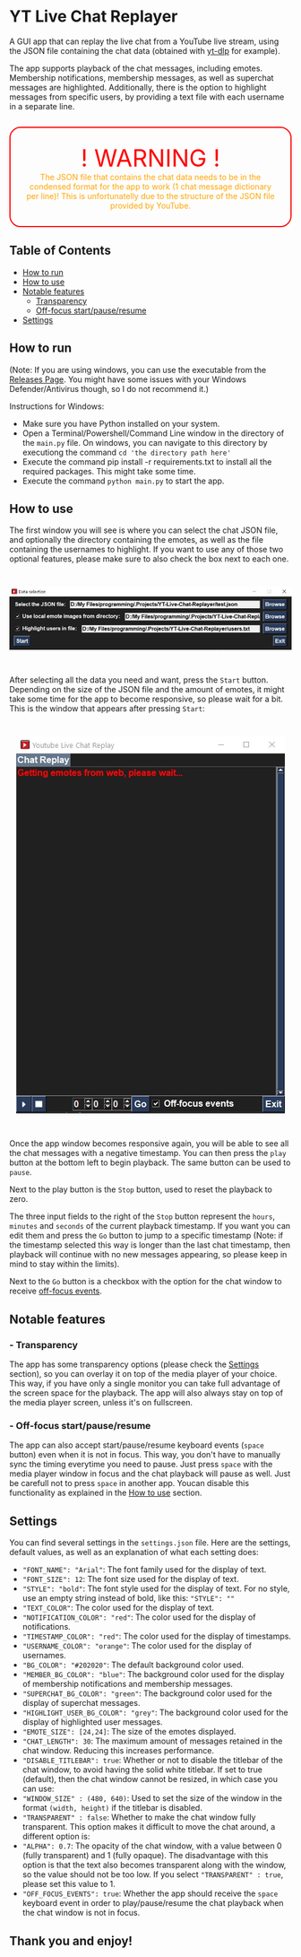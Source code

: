 # YT Live Chat Replayer
A GUI app that can replay the live chat from a YouTube live stream, using the JSON file containing the chat data (obtained with [yt-dlp](https://github.com/yt-dlp/yt-dlp) for example).

The app supports playback of the chat messages, including emotes. Membership notifications, membership messages, as well as superchat messages are highlighted. Additionally, there is the option to highlight messages from specific users, by providing a text file with each username in a separate line.

<div align="center" style="color:orange;border: 2px solid red;border-radius:20px;padding:2em;min-width:250px;margin: 2em 0;">
    <div align="center" style="color:red;font-size:3em;">! WARNING !</div>
    The JSON file that contains the chat data needs to be in the condensed format for the app to work (1 chat message dictionary per line)! This is unfortunatelly due to the structure of the JSON file provided by YouTube.
</div>

## Table of Contents
- [How to run](#how-to-run)
- [How to use](#how-to-use)
- [Notable features](#notable-features)
    - [Transparency](#transparency)
    - [Off-focus start/pause/resume](#off-focus-startpauseresume)
- [Settings](#settings)


## How to run
(Note: If you are using windows, you can use the executable from the [Releases Page](https://github.com/AntonisTorb/YT-Live-Chat-Replayer/releases). You might have some issues with your Windows Defender/Antivirus though, so I do not recommend it.)

Instructions for Windows:
- Make sure you have Python installed on your system.
- Open a Terminal/Powershell/Command Line window in the directory of the `main.py` file. On windows, you can navigate to this directory by executiong the command `cd 'the directory path here'`
- Execute the command 
        pip install -r requirements.txt
to install all the required packages. This might take some time.
- Execute the command `python main.py` to start the app.

## How to use

The first window you will see is where you can select the chat JSON file, and optionally the directory containing the emotes, as well as the file containing the usernames to highlight. If you want to use any of those two optional features, please make sure to also check the box next to each one.

<div align="center"><img src="images/data.jpg" alt="Something_went_wrong.jpg" style="margin: 2em 0;"></div>

After selecting all the data you need and want, press the `Start` button. Depending on the size of the JSON file and the amount of emotes, it might take some time for the app to become responsive, so please wait for a bit. This is the window that appears after pressing `Start`:

<div align="center"><img src="images/chat.jpg" alt="Something_went_wrong.jpg" style="margin: 2em 0;"></div>

Once the app window becomes responsive again, you will be able to see all the chat messages with a negative timestamp. You can then press the `play` button at the bottom left to begin playback. The same button can be used to `pause`.

Next to the play button is the `Stop` button, used to reset the playback to zero.

The three input fields to the right of the `Stop` button represent the `hours`, `minutes` and `seconds` of the current playback timestamp. If you want you can edit them and press the `Go` button to jump to a specific timestamp (Note: if the timestamp selected this way is longer than the last chat timestamp, then playback will continue with no new messages appearing, so please keep in mind to stay within the limits).

Next to the `Go` button is a checkbox with the option for the chat window to receive [off-focus events](#off-focus-startpauseresume).

## Notable features

### - Transparency

The app has some transparency options (please check the [Settings](#settings) section), so you can overlay it on top of the media player of your choice. This way, if you have only a single monitor you can take full advantage of the screen space for the playback. The app will also always stay on top of the media player screen, unless it's on fullscreen.

### - Off-focus start/pause/resume

The app can also accept start/pause/resume keyboard events (`space` button) even when it is not in focus. This way, you don't have to manually sync the timing everytime you need to pause. Just press `space` with the media player window in focus and the chat playback will pause as well. Just be carefull not to press `space` in another app. Youcan disable this functionality as explained in the [How to use](#how-to-use) section.

## Settings

You can find several settings in the `settings.json` file. Here are the settings, default values, as well as an explanation of what each setting does:

- `"FONT_NAME": "Arial"`: The font family used for the display of text.
- `"FONT_SIZE": 12`: The font size used for the display of text.
- `"STYLE": "bold"`: The font style used for the display of text. For no style, use an empty string instead of bold, like this: `"STYLE": ""`
- `"TEXT_COLOR"`: The color used for the display of text.
- `"NOTIFICATION_COLOR": "red"`: The color used for the display of notifications.
- `"TIMESTAMP_COLOR": "red"`: The color used for the display of timestamps.
- `"USERNAME_COLOR": "orange"`: The color used for the display of usernames.
- `"BG_COLOR": "#202020"`: The default background color used.
- `"MEMBER_BG_COLOR": "blue"`: The background color used for the display of membership notifications and membership messages.
- `"SUPERCHAT_BG_COLOR": "green"`: The background color used for the display of superchat messages.
- `"HIGHLIGHT_USER_BG_COLOR": "grey"`: The background color used for the display of highlighted user messages.
- `"EMOTE_SIZE": [24,24]`: The size of the emotes displayed.
- `"CHAT_LENGTH": 30`: The maximum amount of messages retained in the chat window. Reducing this increases performance.
- `"DISABLE_TITLEBAR": true`: Whether or not to disable the titlebar of the chat window, to avoid having the solid white titlebar. If set to true (default), then the chat window cannot be resized, in which case you can use:
- `"WINDOW_SIZE" : (480, 640)`: Used to set the size of the window in the format `(width, height)` if the titlebar is disabled.
- `"TRANSPARENT" : false`: Whether to make the chat window fully transparent. This option makes it difficult to move the chat around, a different option is:
- `"ALPHA": 0.7`: The opacity of the chat window, with a value between 0 (fully transparent) and 1 (fully opaque). The disadvantage with this option is that the text also becomes transparent along with the window, so the value should not be too low. If you select `"TRANSPARENT" : true`, please set this value to 1.
- `"OFF_FOCUS_EVENTS": true`: Whether the app should receive the `space` keyboard event in order to play/pause/resume the chat playback when the chat window is not in focus.


## Thank you and enjoy!